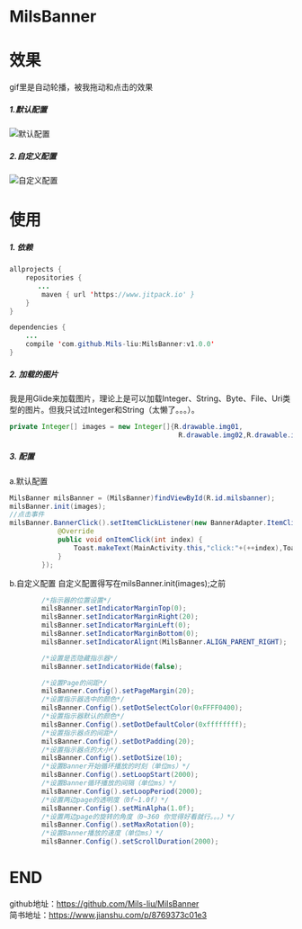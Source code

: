 # MilsBanner

# 效果
gif里是自动轮播，被我拖动和点击的效果
##### 1.默认配置
![默认配置](https://upload-images.jianshu.io/upload_images/7019098-b09e1cd1a3e7b531.gif?imageMogr2/auto-orient/strip)
##### 2.自定义配置
![自定义配置](https://upload-images.jianshu.io/upload_images/7019098-31c72842ab7f5d58.gif?imageMogr2/auto-orient/strip)
# 使用
##### 1. 依赖
````java
allprojects {
    repositories {
       ...
        maven { url 'https://www.jitpack.io' }
    }
}
````
````java
dependencies {
    ...
    compile 'com.github.Mils-liu:MilsBanner:v1.0.0'
}
````
##### 2. 加载的图片
我是用Glide来加载图片，理论上是可以加载Integer、String、Byte、File、Uri类型的图片。但我只试过Integer和String（太懒了。。。）。
````java
private Integer[] images = new Integer[]{R.drawable.img01,
                                          R.drawable.img02,R.drawable.img03};
````
##### 3. 配置
a.默认配置
````java
MilsBanner milsBanner = (MilsBanner)findViewById(R.id.milsbanner);
milsBanner.init(images);
//点击事件
milsBanner.BannerClick().setItemClickListener(new BannerAdapter.ItemClickListener() {
            @Override
            public void onItemClick(int index) {
                Toast.makeText(MainActivity.this,"click:"+(++index),Toast.LENGTH_SHORT).show();
            }
        });
````
b.自定义配置
自定义配置得写在milsBanner.init(images);之前
````java
        /*指示器的位置设置*/
        milsBanner.setIndicatorMarginTop(0);
        milsBanner.setIndicatorMarginRight(20);
        milsBanner.setIndicatorMarginLeft(0);
        milsBanner.setIndicatorMarginBottom(0);
        milsBanner.setIndicatorAlignt(MilsBanner.ALIGN_PARENT_RIGHT);

        /*设置是否隐藏指示器*/
        milsBanner.setIndicatorHide(false);

        /*设置Page的间距*/
        milsBanner.Config().setPageMargin(20);
        /*设置指示器选中的颜色*/
        milsBanner.Config().setDotSelectColor(0xFFFF0400);
        /*设置指示器默认的颜色*/
        milsBanner.Config().setDotDefaultColor(0xffffffff);
        /*设置指示器点的间距*/
        milsBanner.Config().setDotPadding(20);
        /*设置指示器点的大小*/
        milsBanner.Config().setDotSize(10);
        /*设置Banner开始循环播放的时刻（单位ms）*/
        milsBanner.Config().setLoopStart(2000);
        /*设置Banner循环播放的间隔（单位ms）*/
        milsBanner.Config().setLoopPeriod(2000);
        /*设置两边page的透明度（0f~1.0f）*/
        milsBanner.Config().setMinAlpha(1.0f);
        /*设置两边page的旋转的角度（0~360 你觉得好看就行。。。）*/
        milsBanner.Config().setMaxRotation(0);
        /*设置Banner播放的速度（单位ms）*/
        milsBanner.Config().setScrollDuration(2000);
````
# END
github地址：https://github.com/Mils-liu/MilsBanner  
简书地址：https://www.jianshu.com/p/8769373c01e3
